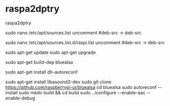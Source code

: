 # raspa2dptry
raspa2dptry

sudo nano /etc/apt/sources.list
uncomment #deb-src -> deb-src

sudo nano /etc/apt/sources.list.d/raspi.list
uncomment #deb-src -> deb-src

sudo apt-get update
sudo apt-get upgrade

sudo apt-get build-dep bluealsa







sudo apt-get install dh-autoreconf

sudo apt-get install libasound2-dev
sudo git clone https://github.com/raspberrypi-ui/bluealsa
cd bluealsa
sudo autoreconf --install
sudo mkdir build && cd build
sudo ../configure --enable-aac --enable-debug

